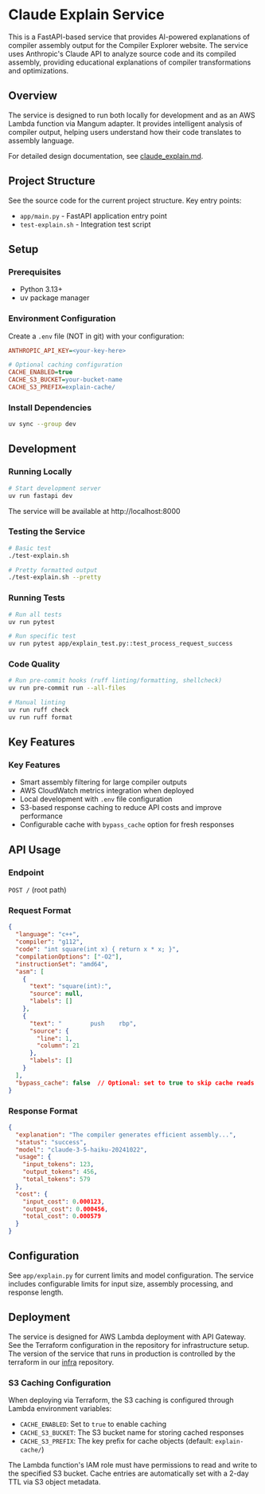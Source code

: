# Claude Explain Service

This is a FastAPI-based service that provides AI-powered explanations of compiler assembly output for the Compiler Explorer website. The service uses Anthropic's Claude API to analyze source code and its compiled assembly, providing educational explanations of compiler transformations and optimizations.

## Overview

The service is designed to run both locally for development and as an AWS Lambda function via Mangum adapter. It provides intelligent analysis of compiler output, helping users understand how their code translates to assembly language.

For detailed design documentation, see [claude_explain.md](claude_explain.md).

## Project Structure

See the source code for the current project structure. Key entry points:
- `app/main.py` - FastAPI application entry point
- `test-explain.sh` - Integration test script

## Setup

### Prerequisites

- Python 3.13+
- uv package manager

### Environment Configuration

Create a `.env` file (NOT in git) with your configuration:

```ini
ANTHROPIC_API_KEY=<your-key-here>

# Optional caching configuration
CACHE_ENABLED=true
CACHE_S3_BUCKET=your-bucket-name
CACHE_S3_PREFIX=explain-cache/
```

### Install Dependencies

```bash
uv sync --group dev
```

## Development

### Running Locally

```bash
# Start development server
uv run fastapi dev
```

The service will be available at http://localhost:8000

### Testing the Service

```bash
# Basic test
./test-explain.sh

# Pretty formatted output
./test-explain.sh --pretty
```

### Running Tests

```bash
# Run all tests
uv run pytest

# Run specific test
uv run pytest app/explain_test.py::test_process_request_success
```

### Code Quality

```bash
# Run pre-commit hooks (ruff linting/formatting, shellcheck)
uv run pre-commit run --all-files

# Manual linting
uv run ruff check
uv run ruff format
```

## Key Features

### Key Features

- Smart assembly filtering for large compiler outputs
- AWS CloudWatch metrics integration when deployed
- Local development with `.env` file configuration
- S3-based response caching to reduce API costs and improve performance
- Configurable cache with `bypass_cache` option for fresh responses

## API Usage

### Endpoint

`POST /` (root path)

### Request Format

```json
{
  "language": "c++",
  "compiler": "g112",
  "code": "int square(int x) { return x * x; }",
  "compilationOptions": ["-O2"],
  "instructionSet": "amd64",
  "asm": [
    {
      "text": "square(int):",
      "source": null,
      "labels": []
    },
    {
      "text": "        push    rbp",
      "source": {
        "line": 1,
        "column": 21
      },
      "labels": []
    }
  ],
  "bypass_cache": false  // Optional: set to true to skip cache reads
}
```

### Response Format

```json
{
  "explanation": "The compiler generates efficient assembly...",
  "status": "success",
  "model": "claude-3-5-haiku-20241022",
  "usage": {
    "input_tokens": 123,
    "output_tokens": 456,
    "total_tokens": 579
  },
  "cost": {
    "input_cost": 0.000123,
    "output_cost": 0.000456,
    "total_cost": 0.000579
  }
}
```

## Configuration

See `app/explain.py` for current limits and model configuration. The service includes configurable limits for input size, assembly processing, and response length.

## Deployment

The service is designed for AWS Lambda deployment with API Gateway. See the Terraform configuration in the repository for infrastructure setup. The version of the service that runs in production is controlled by the terraform in our [infra](https://github.com/compiler-explorer/infra) repository.

### S3 Caching Configuration

When deploying via Terraform, the S3 caching is configured through Lambda environment variables:

- `CACHE_ENABLED`: Set to `true` to enable caching
- `CACHE_S3_BUCKET`: The S3 bucket name for storing cached responses
- `CACHE_S3_PREFIX`: The key prefix for cache objects (default: `explain-cache/`)

The Lambda function's IAM role must have permissions to read and write to the specified S3 bucket. Cache entries are automatically set with a 2-day TTL via S3 object metadata.
